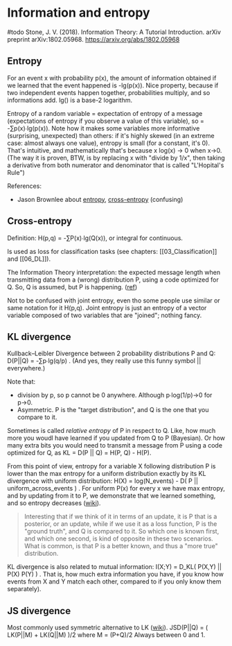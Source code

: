 # Information and entropy

#todo
Stone, J. V. (2018). Information Theory: A Tutorial Introduction. arXiv preprint arXiv:1802.05968.
https://arxiv.org/abs/1802.05968

## Entropy

For an event x with probability p(x), the amount of information obtained if we learned that the event happened is -lg(p(x)). Nice property, because if two independent events happen together, probabilities multiply, and so informations add. lg() is a base-2 logarithm.

Entropy of a random variable = expectation of entropy of a message (expectations of entropy if you observe a value of this variable), so = -∑p(x)∙lg(p(x)). Note how it makes some variables more informative (surprising, unexpected) than others: if it's highly skewed (in an extreme case: almost always one value), entropy is small (for a constant, it's 0). That's intuitive, and mathematically that's because x log(x) → 0 when x→0. (The way it is proven, BTW, is by replacing x with "divide by 1/x", then taking a derivative from both numerator and denominator that is called "L'Hopital's Rule")

References:
* Jason Brownlee about [entropy](https://machinelearningmastery.com/what-is-information-entropy/), [cross-entropy](https://machinelearningmastery.com/cross-entropy-for-machine-learning/) (confusing)

## Cross-entropy

Definition: H(p,q) = -∑P(x)∙lg(Q(x)), or integral for continuous.

Is used as loss for classification tasks (see chapters: [[03_Classification]] and [[06_DL]]).

The Information Theory interpretation: the expected message length when transmitting data from a (wrong) distribution P, using a code optimized for Q. So, Q is assumed, but P is happening. ([ref](https://en.wikipedia.org/wiki/Cross_entropy#Motivation))

Not to be confused with joint entropy, even tho some people use similar or same notation for it H(p,q). Joint entropy is just an entropy of a vector variable composed of two variables that are "joined"; nothing fancy.

## KL divergence

Kullback–Leibler Divergence between 2 probability distributions P and Q: 
D(P||Q) = -∑p∙lg(q/p) . 
(And yes, they really use this funny symbol || everywhere.)

Note that:
* division by p, so p cannot be 0 anywhere. Although p∙log(1/p)→0 for p→0.
* Asymmetric. P is the "target distribution", and Q is the one that you compare to it.

Sometimes is called _relative entropy_ of P in respect to Q. Like, how much more you woudl have learned if you updated from Q to P (Bayesian). Or how many extra bits you would need to transmit a message from P using a code optimized for Q, as KL = D(P || Q) = H(P, Q) - H(P).

From this point of view, entropy for a variable X following distribution P is lower than the max entropy for a uniform distribution exactly by its KL divergence with uniform distribution:
H(X) = log(N_events) - D( P || uniform_across_events ) .
For uniform P(x) for every x we have max entropy, and by updating from it to P, we demonstrate that we learned something, and so entropy decreases ([wiki](https://en.wikipedia.org/wiki/Kullback%E2%80%93Leibler_divergence)).

> Interesting that if we think of it in terms of an update, it is P that is a posterior, or an update, while if we use it as a loss function, P is the "ground truth", and Q is compared to it. So which one is known first, and which one second, is kind of opposite in these two scenarios. What is common, is that P is a better known, and thus a "more true" distribution.

KL divergence is also related to mutual information: I(X;Y) = D_KL( P(X,Y) || P(X) P(Y) ) . That is, how much extra information you have, if you know how events from X and Y match each other, compared to if you only know them separately).

## JS divergence

Most commonly used symmetric alternative to LK ([wiki](https://en.wikipedia.org/wiki/Jensen%E2%80%93Shannon_divergence)). 
JSD(P||Q) = ( LK(P||M) + LK(Q||M) )/2
where M = (P+Q)/2
Always between 0 and 1.
